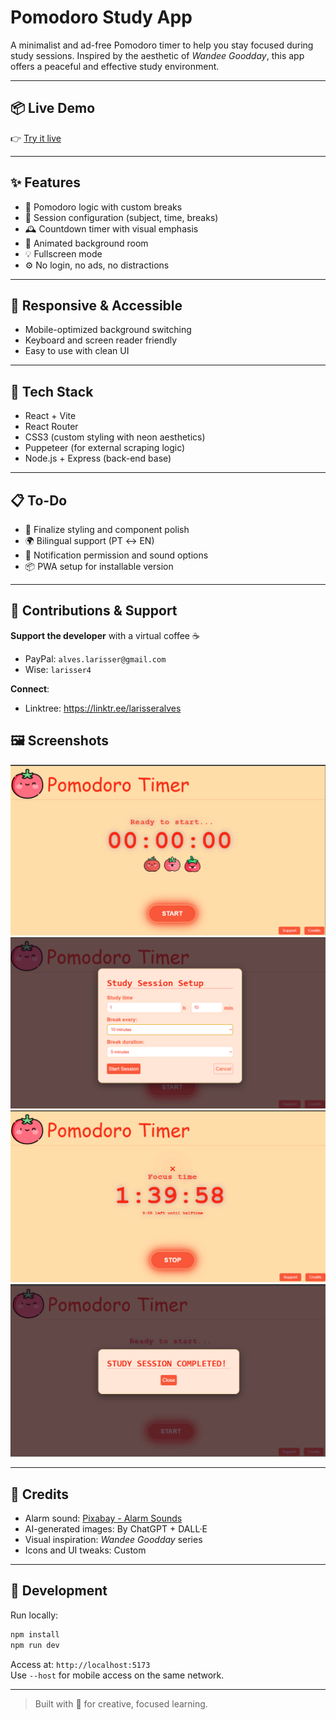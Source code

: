# Pomodoro Study App

A minimalist and ad-free Pomodoro timer to help you stay focused during study sessions. Inspired by the aesthetic of *Wandee Goodday*, this app offers a peaceful and effective study environment.

---

## 📦 Live Demo

👉 [Try it live](https://companion-study-room-react.vercel.app/)

---

## ✨ Features

- 🧠 Pomodoro logic with custom breaks
- 🎯 Session configuration (subject, time, breaks)
- 🕰️ Countdown timer with visual emphasis
- 🌈 Animated background room
- 💡 Fullscreen mode
- ⚙️ No login, no ads, no distractions

---

## 📱 Responsive & Accessible

- Mobile-optimized background switching
- Keyboard and screen reader friendly
- Easy to use with clean UI

---

## 🚀 Tech Stack

- React + Vite
- React Router
- CSS3 (custom styling with neon aesthetics)
- Puppeteer (for external scraping logic)
- Node.js + Express (back-end base)

---

## 📋 To-Do

- 🎨 Finalize styling and component polish
- 🌍 Bilingual support (PT ↔ EN)
- 🔔 Notification permission and sound options
- 📦 PWA setup for installable version

---

## 🤝 Contributions & Support

**Support the developer** with a virtual coffee ☕  
- PayPal: `alves.larisser@gmail.com`  
- Wise: `larisser4`

**Connect**:  
- Linktree: https://linktr.ee/larisseralves

## 🖼️ Screenshots
<img src="https://github.com/larissealves/companion-study-room-react/blob/master/public/Screenshots/img-01.png" />
<img src="https://github.com/larissealves/companion-study-room-react/blob/master/public/Screenshots/img-02.png" />
<img src="https://github.com/larissealves/companion-study-room-react/blob/master/public/Screenshots/img-03.png" />
<img src="https://github.com/larissealves/companion-study-room-react/blob/master/public/Screenshots/img-04.png" />

---

## 📸 Credits

- Alarm sound: [Pixabay - Alarm Sounds](https://pixabay.com/pt/music/search/alarm/?pagi=3)
- AI-generated images: By ChatGPT + DALL·E
- Visual inspiration: *Wandee Goodday* series
- Icons and UI tweaks: Custom

---

## 🧪 Development

Run locally:

```bash
npm install
npm run dev
```

Access at: `http://localhost:5173`  
Use `--host` for mobile access on the same network.

---

> Built with 💜 for creative, focused learning.

